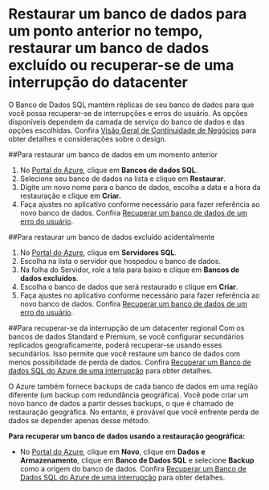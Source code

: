 <properties
	pageTitle="Solucionar problemas de backup e restauração com o Banco de Dados SQL do Azure"
	description="Saiba como recuperar um banco de dados de nuvem que enfrentou erros e falhas usando réplicas e backups no Banco de Dados SQL."
	services="sql-database"
	documentationCenter=""
	authors="dalechen"
	manager="felixwu"
	editor=""/>

<tags
	ms.service="sql-database"
	ms.workload="data-management"
	ms.tgt_pltfrm="na"
	ms.devlang="na"
	ms.topic="article"
	ms.date="05/11/2016"
	ms.author="daleche"/>

# Restaurar um banco de dados para um ponto anterior no tempo, restaurar um banco de dados excluído ou recuperar-se de uma interrupção do datacenter

O Banco de Dados SQL mantém réplicas de seu banco de dados para que você possa recuperar-se de interrupções e erros do usuário. As opções disponíveis dependem da camada de serviço do banco de dados e das opções escolhidas. Confira [Visão Geral de Continuidade de Negócios](sql-database-business-continuity.md) para obter detalhes e considerações sobre o design.

##Para restaurar um banco de dados em um momento anterior
1.	No [Portal do Azure](https://azure.microsoft.com/), clique em **Bancos de dados SQL**.
2.	Selecione seu banco de dados na lista e clique em **Restaurar**.
3.	Digite um novo nome para o banco de dados, escolha a data e a hora da restauração e clique em **Criar.**
4.	Faça ajustes no aplicativo conforme necessário para fazer referência ao novo banco de dados. Confira [Recuperar um banco de dados de um erro do usuário](sql-database-user-error-recovery.md).

##Para restaurar um banco de dados excluído acidentalmente
1.	No [Portal do Azure](https://azure.microsoft.com/), clique em **Servidores SQL**.
2.	Escolha na lista o servidor que hospedou o banco de dados.
3.	Na folha do Servidor, role a tela para baixo e clique em **Bancos de dados excluídos**.
4.	Escolha o banco de dados que será restaurado e clique em **Criar**.
5.	Faça ajustes no aplicativo conforme necessário para fazer referência ao novo banco de dados. Confira [Recuperar um banco de dados de um erro do usuário](sql-database-user-error-recovery.md).

##Para recuperar-se da interrupção de um datacenter regional
Com os bancos de dados Standard e Premium, se você configurar secundários replicados geograficamente, poderá recuperar-se usando esses secundários. Isso permite que você restaure um banco de dados com menos possibilidade de perda de dados. Confira [Recuperar um Banco de dados SQL do Azure de uma interrupção](sql-database-disaster-recovery.md) para obter detalhes.

O Azure também fornece backups de cada banco de dados em uma região diferente (um backup com redundância geográfica). Você pode criar um novo banco de dados a partir desses backups, o que é chamado de restauração geográfica. No entanto, é provável que você enfrente perda de dados se depender apenas desse método.

**Para recuperar um banco de dados usando a restauração geográfica:**

- No [Portal do Azure](https://azure.microsoft.com/), clique em **Novo**, clique em **Dados e Armazenamento**, clique em **Banco de Dados SQL** e selecione **Backup** como a origem do banco de dados. Confira [Recuperar um Banco de Dados SQL do Azure de uma interrupção](sql-database-disaster-recovery.md) para obter detalhes.

<!---HONumber=AcomDC_0511_2016-->